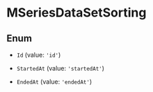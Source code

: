 # MSeriesDataSetSorting

## Enum


* `Id` (value: `'id'`)

* `StartedAt` (value: `'startedAt'`)

* `EndedAt` (value: `'endedAt'`)

